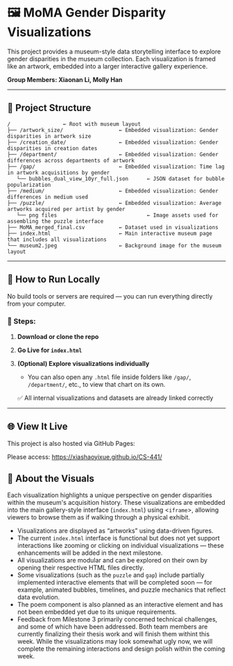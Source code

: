 # 🖼️ MoMA Gender Disparity Visualizations

This project provides a museum-style data storytelling interface to explore gender disparities in the museum collection. Each visualization is framed like an artwork, embedded into a larger interactive gallery experience.

**Group Members: Xiaonan Li, Molly Han**

---

## 📁 Project Structure

```
/                 ← Root with museum layout
├── /artwork_size/                  ← Embedded visualization: Gender disparities in artwork size
├── /creation_date/                 ← Embedded visualization: Gender disparities in creation dates
├── /department/                    ← Embedded visualization: Gender differences across departments of artwork
├── /gap/                           ← Embedded visualization: Time lag in artwork acquisitions by gender
   └── bubbles_dual_view_10yr_full.json      ← JSON dataset for bubble popularization
├── /medium/                        ← Embedded visualization: Gender differences in medium used
├── /puzzle/                        ← Embedded visualization: Average artworks acquired per artist by gender
   └── png files                             ← Image assets used for assembling the puzzle interface
├── MoMA_merged_final.csv           ← Dataset used in visualizations
├── index.html                      ← Main interactive museum page that includes all visualizations
└── museum2.jpeg                    ← Background image for the museum layout
```

---

## 🚀 How to Run Locally

No build tools or servers are required — you can run everything directly from your computer.

### 🧾 Steps:

1. **Download or clone the repo**
2. **Go Live for `index.html`**
3. **(Optional) Explore visualizations individually**
   - You can also open any `.html` file inside folders like `/gap/`, `/department/`, etc., to view that chart on its own.

   ✅ All internal visualizations and datasets are already linked correctly

---

## 🌐 View It Live

This project is also hosted via GitHub Pages:

Please access: https://xiashaoyixue.github.io/CS-441/

## 🎨 About the Visuals

Each visualization highlights a unique perspective on gender disparities within the museum's acquisition history. These visualizations are embedded into the main gallery-style interface (`index.html`) using <`iframe`>, allowing viewers to browse them as if walking through a physical exhibit.

- Visualizations are displayed as “artworks” using data-driven figures.
- The current `index.html` interface is functional but does not yet support interactions like zooming or clicking on individual visualizations — these enhancements will be added in the next milestone.
- All visualizations are modular and can be explored on their own by opening their respective HTML files directly.
- Some visualizations (such as the `puzzle` and `gap`) include partially implemented interactive elements that will be completed soon — for example, animated bubbles, timelines, and puzzle mechanics that reflect data evolution.
- The poem component is also planned as an interactive element and has not been embedded yet due to its unique requirements.
- Feedback from Milestone 3 primarily concerned technical challenges, and some of which have been addressed. Both team members are currently finalizing their thesis work and will finish them withint this week. While the visualizations may look somewhat ugly now, we will complete the remaining interactions and design polish within the coming week.

